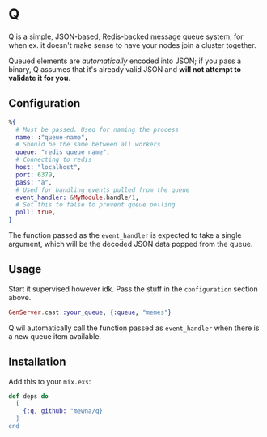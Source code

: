 # Q

Q is a simple, JSON-based, Redis-backed message queue system, for when ex. it
doesn't make sense to have your nodes join a cluster together.

Queued elements are *automatically* encoded into JSON; if you pass a binary,
Q assumes that it's already valid JSON and **will not attempt to validate it
for you**.

## Configuration

```Elixir
%{
  # Must be passed. Used for naming the process
  name: :"queue-name",
  # Should be the same between all workers
  queue: "redis queue name",
  # Connecting to redis
  host: "localhost",
  port: 6379,
  pass: "a",
  # Used for handling events pulled from the queue
  event_handler: &MyModule.handle/1,
  # Set this to false to prevent queue polling
  poll: true,
}
```

The function passed as the `event_handler` is expected to take a single
argument, which will be the decoded JSON data popped from the queue.

## Usage

Start it supervised however idk. Pass the stuff in the `configuration` section
above. 

```Elixir
GenServer.cast :your_queue, {:queue, "memes"}
```

Q wil automatically call the function passed as `event_handler` when there is a
new queue item available.

## Installation

Add this to your `mix.exs`:

```elixir
def deps do
  [
    {:q, github: "mewna/q}
  ]
end
```

